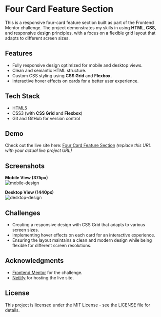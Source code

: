 # Four Card Feature Section

This is a responsive four-card feature section built as part of the Frontend Mentor challenge. The project demonstrates my skills in using **HTML**, **CSS**, and responsive design principles, with a focus on a flexible grid layout that adapts to different screen sizes.

## Features
- Fully responsive design optimized for mobile and desktop views.
- Clean and semantic HTML structure.
- Custom CSS styling using **CSS Grid** and **Flexbox**.
- Interactive hover effects on cards for a better user experience.

## Tech Stack
- HTML5
- CSS3 (with **CSS Grid** and **Flexbox**)
- Git and GitHub for version control

## Demo
Check out the live site here: [Four Card Feature Section](https://product-preview-ysfxjo.netlify.app/) *(replace this URL with your actual live project URL)*

## Screenshots

**Mobile View (375px)**  
![mobile-design](https://github.com/user-attachments/assets/31236d9c-5d4d-41ff-ad46-bace5d579d90)

**Desktop View (1440px)**  
![desktop-design](https://github.com/user-attachments/assets/61d148eb-ea8a-4242-a872-92f8b1ea4797)

## Challenges
- Creating a responsive design with CSS Grid that adapts to various screen sizes.
- Implementing hover effects on each card for an interactive experience.
- Ensuring the layout maintains a clean and modern design while being flexible for different screen resolutions.

## Acknowledgments
- [Frontend Mentor](https://www.frontendmentor.io/) for the challenge.
- [Netlify](https://www.netlify.com/) for hosting the live site.

## License
This project is licensed under the MIT License - see the [LICENSE](LICENSE) file for details.
